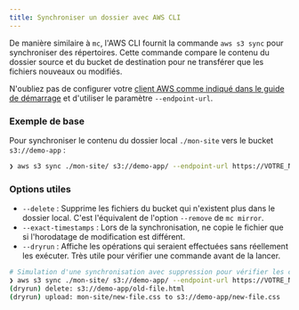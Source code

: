 ```yaml
---
title: Synchroniser un dossier avec AWS CLI
---
```


De manière similaire à `mc`, l'AWS CLI fournit la commande `aws s3 sync` pour synchroniser des répertoires. Cette commande compare le contenu du dossier source et du bucket de destination pour ne transférer que les fichiers nouveaux ou modifiés.

N'oubliez pas de configurer votre [client AWS comme indiqué dans le guide de démarrage](../quickstart.md#configurer-votre-client-aws-aws) et d'utiliser le paramètre `--endpoint-url`.

### Exemple de base

Pour synchroniser le contenu du dossier local `./mon-site` vers le bucket `s3://demo-app` :

```bash
❯ aws s3 sync ./mon-site/ s3://demo-app/ --endpoint-url https://VOTRE_NAMESPACE.s3.fr1.cloud-temple.com
```

### Options utiles

*   `--delete` : Supprime les fichiers du bucket qui n'existent plus dans le dossier local. C'est l'équivalent de l'option `--remove` de `mc mirror`.
*   `--exact-timestamps` : Lors de la synchronisation, ne copie le fichier que si l'horodatage de modification est différent.
*   `--dryrun` : Affiche les opérations qui seraient effectuées sans réellement les exécuter. Très utile pour vérifier une commande avant de la lancer.

```bash
# Simulation d'une synchronisation avec suppression pour vérifier les changements
❯ aws s3 sync ./mon-site/ s3://demo-app/ --endpoint-url https://VOTRE_NAMESPACE.s3.fr1.cloud-temple.com --delete --dryrun
(dryrun) delete: s3://demo-app/old-file.html
(dryrun) upload: mon-site/new-file.css to s3://demo-app/new-file.css
